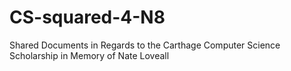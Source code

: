 # CS-squared-4-N8
Shared Documents in Regards to the Carthage Computer Science Scholarship in Memory of Nate Loveall 
